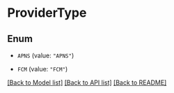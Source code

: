# ProviderType

## Enum


* `APNS` (value: `"APNS"`)

* `FCM` (value: `"FCM"`)


[[Back to Model list]](../README.md#documentation-for-models) [[Back to API list]](../README.md#documentation-for-api-endpoints) [[Back to README]](../README.md)


